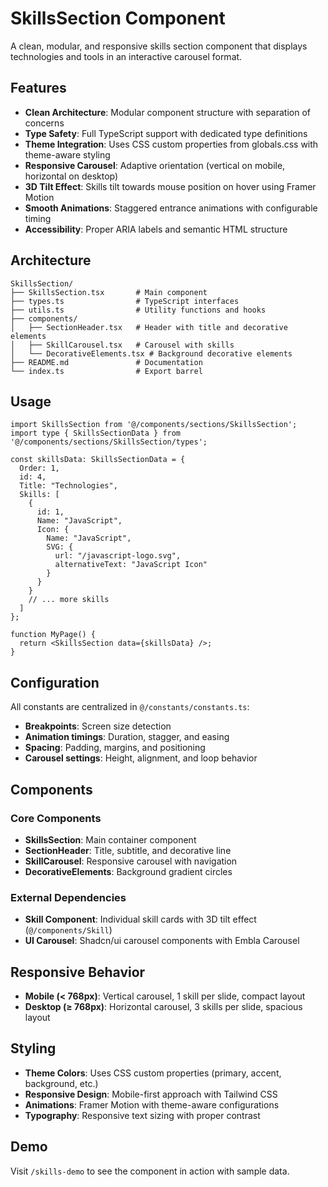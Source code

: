 # SkillsSection Component

A clean, modular, and responsive skills section component that displays technologies and tools in an interactive carousel format.

## Features

- **Clean Architecture**: Modular component structure with separation of concerns
- **Type Safety**: Full TypeScript support with dedicated type definitions
- **Theme Integration**: Uses CSS custom properties from globals.css with theme-aware styling
- **Responsive Carousel**: Adaptive orientation (vertical on mobile, horizontal on desktop)
- **3D Tilt Effect**: Skills tilt towards mouse position on hover using Framer Motion
- **Smooth Animations**: Staggered entrance animations with configurable timing
- **Accessibility**: Proper ARIA labels and semantic HTML structure

## Architecture

```
SkillsSection/
├── SkillsSection.tsx       # Main component
├── types.ts                # TypeScript interfaces
├── utils.ts                # Utility functions and hooks
├── components/
│   ├── SectionHeader.tsx   # Header with title and decorative elements
│   ├── SkillCarousel.tsx   # Carousel with skills
│   └── DecorativeElements.tsx # Background decorative elements
├── README.md               # Documentation
└── index.ts                # Export barrel
```

## Usage

```tsx
import SkillsSection from '@/components/sections/SkillsSection';
import type { SkillsSectionData } from '@/components/sections/SkillsSection/types';

const skillsData: SkillsSectionData = {
  Order: 1,
  id: 4,
  Title: "Technologies",
  Skills: [
    {
      id: 1,
      Name: "JavaScript",
      Icon: {
        Name: "JavaScript",
        SVG: {
          url: "/javascript-logo.svg",
          alternativeText: "JavaScript Icon"
        }
      }
    }
    // ... more skills
  ]
};

function MyPage() {
  return <SkillsSection data={skillsData} />;
}
```

## Configuration

All constants are centralized in `@/constants/constants.ts`:

- **Breakpoints**: Screen size detection
- **Animation timings**: Duration, stagger, and easing
- **Spacing**: Padding, margins, and positioning
- **Carousel settings**: Height, alignment, and loop behavior

## Components

### Core Components
- **SkillsSection**: Main container component
- **SectionHeader**: Title, subtitle, and decorative line
- **SkillCarousel**: Responsive carousel with navigation
- **DecorativeElements**: Background gradient circles

### External Dependencies
- **Skill Component**: Individual skill cards with 3D tilt effect (`@/components/Skill`)
- **UI Carousel**: Shadcn/ui carousel components with Embla Carousel

## Responsive Behavior

- **Mobile (< 768px)**: Vertical carousel, 1 skill per slide, compact layout
- **Desktop (≥ 768px)**: Horizontal carousel, 3 skills per slide, spacious layout

## Styling

- **Theme Colors**: Uses CSS custom properties (primary, accent, background, etc.)
- **Responsive Design**: Mobile-first approach with Tailwind CSS
- **Animations**: Framer Motion with theme-aware configurations
- **Typography**: Responsive text sizing with proper contrast

## Demo

Visit `/skills-demo` to see the component in action with sample data.
